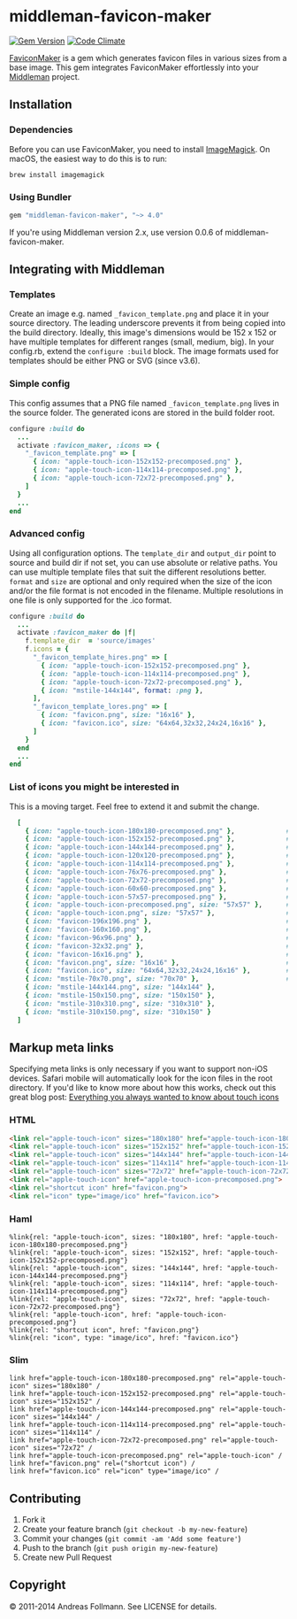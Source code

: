 # middleman-favicon-maker

[![Gem Version](https://badge.fury.io/rb/middleman-favicon-maker.svg)](http://badge.fury.io/rb/middleman-favicon-maker)
[![Code Climate](https://codeclimate.com/github/follmann/middleman-favicon-maker.png)](https://codeclimate.com/github/follmann/middleman-favicon-maker)

[FaviconMaker](https://github.com/follmann/favicon_maker) is a gem which generates favicon files in various sizes from a base image. This gem integrates FaviconMaker effortlessly into your [Middleman](https://github.com/middleman/middleman) project.

## Installation

### Dependencies

Before you can use FaviconMaker, you need to install [ImageMagick](http://www.imagemagick.org/script/index.php). On macOS, the easiest way to do this is to run:

```shell
brew install imagemagick
```

### Using Bundler

```ruby
gem "middleman-favicon-maker", "~> 4.0"
```

If you're using Middleman version 2.x, use version 0.0.6 of middleman-favicon-maker.

## Integrating with Middleman

### Templates

Create an image e.g. named `_favicon_template.png` and place it in your source directory. The leading underscore prevents it from being copied into the build directory. Ideally, this image's dimensions would be 152 x 152 or have multiple templates for different ranges (small, medium, big). In your config.rb, extend the `configure :build` block. The image formats used for templates should be either PNG or SVG (since v3.6).

### Simple config

This config assumes that a PNG file named `_favicon_template.png` lives in the source folder. The generated icons are stored in the build folder root.

```ruby
configure :build do
  ...
  activate :favicon_maker, :icons => {
    "_favicon_template.png" => [
      { icon: "apple-touch-icon-152x152-precomposed.png" },
      { icon: "apple-touch-icon-114x114-precomposed.png" },
      { icon: "apple-touch-icon-72x72-precomposed.png" },
    ]
  }
  ...
end
```

### Advanced config

Using all configuration options. The `template_dir` and `output_dir` point to source and build dir if not set, you can use absolute or relative paths. You can use multiple template files that suit the different resolutions better. `format` and `size` are optional and only required when the size of the icon and/or the file format is not encoded in the filename. Multiple resolutions in one file is only supported for the .ico format.

```ruby
configure :build do
  ...
  activate :favicon_maker do |f|
    f.template_dir  = 'source/images'
    f.icons = {
      "_favicon_template_hires.png" => [
        { icon: "apple-touch-icon-152x152-precomposed.png" },
        { icon: "apple-touch-icon-114x114-precomposed.png" },
        { icon: "apple-touch-icon-72x72-precomposed.png" },
        { icon: "mstile-144x144", format: :png },
      ],
      "_favicon_template_lores.png" => [
        { icon: "favicon.png", size: "16x16" },
        { icon: "favicon.ico", size: "64x64,32x32,24x24,16x16" },
      ]
    }
  end
  ...
end
```

### List of icons you might be interested in

This is a moving target. Feel free to extend it and submit the change.

```ruby
  [
    { icon: "apple-touch-icon-180x180-precomposed.png" },             # Same as apple-touch-icon-57x57.png, for iPhone 6 Plus with @3× display
    { icon: "apple-touch-icon-152x152-precomposed.png" },             # Same as apple-touch-icon-57x57.png, for retina iPad with iOS7.
    { icon: "apple-touch-icon-144x144-precomposed.png" },             # Same as apple-touch-icon-57x57.png, for retina iPad with iOS6 or prior.
    { icon: "apple-touch-icon-120x120-precomposed.png" },             # Same as apple-touch-icon-57x57.png, for retina iPhone with iOS7.
    { icon: "apple-touch-icon-114x114-precomposed.png" },             # Same as apple-touch-icon-57x57.png, for retina iPhone with iOS6 or prior.
    { icon: "apple-touch-icon-76x76-precomposed.png" },               # Same as apple-touch-icon-57x57.png, for non-retina iPad with iOS7.
    { icon: "apple-touch-icon-72x72-precomposed.png" },               # Same as apple-touch-icon-57x57.png, for non-retina iPad with iOS6 or prior.
    { icon: "apple-touch-icon-60x60-precomposed.png" },               # Same as apple-touch-icon-57x57.png, for non-retina iPhone with iOS7.
    { icon: "apple-touch-icon-57x57-precomposed.png" },               # iPhone and iPad users can turn web pages into icons on their home screen. Such link appears as a regular iOS native application. When this happens, the device looks for a specific picture. The 57x57 resolution is convenient for non-retina iPhone with iOS6 or prior. Learn more in Apple docs.
    { icon: "apple-touch-icon-precomposed.png", size: "57x57" },      # Same as apple-touch-icon.png, expect that is already have rounded corners (but neither drop shadow nor gloss effect).
    { icon: "apple-touch-icon.png", size: "57x57" },                  # Same as apple-touch-icon-57x57.png, for "default" requests, as some devices may look for this specific file. This picture may save some 404 errors in your HTTP logs. See Apple docs
    { icon: "favicon-196x196.png" },                                  # For Android Chrome M31+.
    { icon: "favicon-160x160.png" },                                  # For Opera Speed Dial (up to Opera 12; this icon is deprecated starting from Opera 15), although the optimal icon is not square but rather 256x160. If Opera is a major platform for you, you should create this icon yourself.
    { icon: "favicon-96x96.png" },                                    # For Google TV.
    { icon: "favicon-32x32.png" },                                    # For Safari on Mac OS.
    { icon: "favicon-16x16.png" },                                    # The classic favicon, displayed in the tabs.
    { icon: "favicon.png", size: "16x16" },                           # The classic favicon, displayed in the tabs.
    { icon: "favicon.ico", size: "64x64,32x32,24x24,16x16" },         # Used by IE, and also by some other browsers if we are not careful.
    { icon: "mstile-70x70.png", size: "70x70" },                      # For Windows 8 / IE11.
    { icon: "mstile-144x144.png", size: "144x144" },
    { icon: "mstile-150x150.png", size: "150x150" },
    { icon: "mstile-310x310.png", size: "310x310" },
    { icon: "mstile-310x150.png", size: "310x150" }
  ]
```

## Markup meta links

Specifying meta links is only necessary if you want to support non-iOS devices. Safari mobile will automatically look for the icon files in the root directory. If you'd like to know more about how this works, check out this great blog post: [Everything you always wanted to know about touch icons](http://mathiasbynens.be/notes/touch-icons)

### HTML

```html
<link rel="apple-touch-icon" sizes="180x180" href="apple-touch-icon-180x180-precomposed.png">
<link rel="apple-touch-icon" sizes="152x152" href="apple-touch-icon-152x152-precomposed.png">
<link rel="apple-touch-icon" sizes="144x144" href="apple-touch-icon-144x144-precomposed.png">
<link rel="apple-touch-icon" sizes="114x114" href="apple-touch-icon-114x114-precomposed.png">
<link rel="apple-touch-icon" sizes="72x72" href="apple-touch-icon-72x72-precomposed.png">
<link rel="apple-touch-icon" href="apple-touch-icon-precomposed.png">
<link rel="shortcut icon" href="favicon.png">
<link rel="icon" type="image/ico" href="favicon.ico">
```

### Haml

```haml
%link{rel: "apple-touch-icon", sizes: "180x180", href: "apple-touch-icon-180x180-precomposed.png"}
%link{rel: "apple-touch-icon", sizes: "152x152", href: "apple-touch-icon-152x152-precomposed.png"}
%link{rel: "apple-touch-icon", sizes: "144x144", href: "apple-touch-icon-144x144-precomposed.png"}
%link{rel: "apple-touch-icon", sizes: "114x114", href: "apple-touch-icon-114x114-precomposed.png"}
%link{rel: "apple-touch-icon", sizes: "72x72", href: "apple-touch-icon-72x72-precomposed.png"}
%link{rel: "apple-touch-icon", href: "apple-touch-icon-precomposed.png"}
%link{rel: "shortcut icon", href: "favicon.png"}
%link{rel: "icon", type: "image/ico", href: "favicon.ico"}
```

### Slim

```slim
link href="apple-touch-icon-180x180-precomposed.png" rel="apple-touch-icon" sizes="180x180" /
link href="apple-touch-icon-152x152-precomposed.png" rel="apple-touch-icon" sizes="152x152" /
link href="apple-touch-icon-144x144-precomposed.png" rel="apple-touch-icon" sizes="144x144" /
link href="apple-touch-icon-114x114-precomposed.png" rel="apple-touch-icon" sizes="114x114" /
link href="apple-touch-icon-72x72-precomposed.png" rel="apple-touch-icon" sizes="72x72" /
link href="apple-touch-icon-precomposed.png" rel="apple-touch-icon" /
link href="favicon.png" rel=("shortcut icon") /
link href="favicon.ico" rel="icon" type="image/ico" /
```

## Contributing

1. Fork it
2. Create your feature branch (`git checkout -b my-new-feature`)
3. Commit your changes (`git commit -am 'Add some feature'`)
4. Push to the branch (`git push origin my-new-feature`)
5. Create new Pull Request

## Copyright

&copy; 2011-2014 Andreas Follmann. See LICENSE for details.
